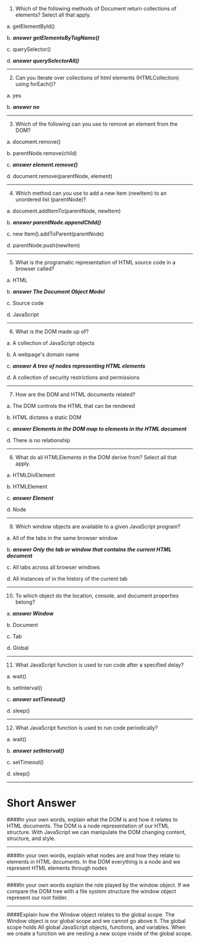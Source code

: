 1) Which of the following methods of Document return collections of elements? Select all that apply.

a. getElementById()

b. ***answer getElementsByTagName()***

c. querySelector()

d. ***answer querySelectorAll()***

---

2) Can you iterate over collections of html elements (HTMLCollection) using forEach()?

a. yes

b. ***answer no***

---

3) Which of the following can you use to remove an element from the DOM?

a. document.remove()

b. parentNode.remove(child)

c. ***answer element.remove()***

d. document.remove(parentNode, element)

---

4) Which method can you use to add a new item (newItem) to an unordered list (parentNode)?

a. document.addItemTo(parentNode, newItem)

b. ***answer parentNode.appendChild()***

c. new Item().addToParent(parentNode)

d. parentNode.push(newItem)

---

5) What is the programatic representation of HTML source code in a browser called?

a. HTML

b. ***answer The Document Object Model***

c. Source code

d. JavaScript

---

6) What is the DOM made up of?

a. A collection of JavaScript objects

b. A webpage's domain name

c. ***answer A tree of nodes representing HTML elements***

d. A collection of security restrictions and permissions

---

7) How are the DOM and HTML documents related?

a. The DOM controls the HTML that can be rendered

b. HTML dictates a static DOM

c. ***answer Elements in the DOM map to elements in the HTML document***

d. There is no relationship

---

8) What do all HTMLElements in the DOM derive from? Select all that apply.

a. HTMLDivElement

b. HTMLElement

c. ***answer Element***

d. Node

---

9) Which window objects are available to a given JavaScript program?

a. All of the tabs in the same browser window

b. ***answer Only the tab or window that contains the current HTML document***

c. All tabs across all browser windows

d. All instances of in the history of the current tab

---

10) To which object do the location, console, and document properties belong?

a. ***answer Window***

b. Document

c. Tab

d. Global

---

11) What JavaScript function is used to run code after a specified delay?

a. wait()

b. setInterval()

c. ***answer setTimeout()***

d. sleep()

---

12) What JavaScript function is used to run code periodically?

a. wait()

b. ***answer setInterval()***

c. setTimeout()

d. sleep()

---

# Short Answer

####In your own words, explain what the DOM is and how it relates to HTML documents.
The DOM is a node representation of our HTML structure.  With JavaScript we can manipulate the DOM changing content, structure, and style.

---

####In your own words, explain what nodes are and how they relate to elements in HTML documents.
In the DOM everything is a node and we represent HTML elements through nodes

---

####In your own words explain the role played by the window object.
If we compare the DOM tree with a file system structure the window object represent our root folder.

---

####Explain how the Window object relates to the global scope.
The Window object is our global scope and we cannot go above it.  The global scope holds All global JavaScript objects, functions, and variables. When we create a function we are nesting a new scope inside of the global scope.
